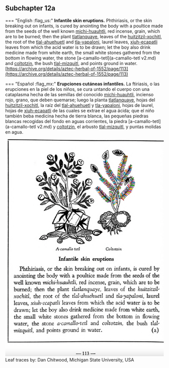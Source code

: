 ## Subchapter 12a  

=== "English :flag_us:"
    **Infantile skin eruptions.** Phthiriasis, or the skin breaking out on infants, is cured by anointing the body with a poultice made from the seeds of the well known [michi-huauhtli](Michi-huauhtli.md), red incense, grain, which are to be burned; then the plant [tlatlanquaye](Tlatlanquaye.md), leaves of the [huitzitzil-xochitl](Huitzihtzil-xochitl.md), the root of the [tlal-ahuehuetl](Tlal-ahuehuetl.md) and [tla-yapaloni](Tla-yapaloni.md), laurel leaves, [xiuh-ecapatli](Eca-patli.md) leaves from which the acid water is to be drawn; let the boy also drink medicine made from white earth, the small white stones gathered from the bottom in flowing water, the stone [a-camallo-tetl](a-camallo-tetl v2.md) and [coltotzin](Coltotzin.md), the bush [tlal-mizquitl](Tlal-mizquitl.md), and points ground in water.  
    [https://archive.org/details/aztec-herbal-of-1552/page/113](https://archive.org/details/aztec-herbal-of-1552/page/113)  


=== "Español :flag_mx:"
    **Erupciones cutáneas infantiles.** La ftiriasis, o las erupciones en la piel de los niños, se cura untando el cuerpo con una cataplasma hecha de las semillas del conocido [michi-huauhtli](Michi-huauhtli.md), incienso rojo, grano, que deben quemarse; luego la planta [tlatlanquaye](Tlatlanquaye.md), hojas del [huitzitzil-xochitl](Huitzihtzil-xochitl.md), la raíz del [tlal-ahuehuetl](Tlal-ahuehuetl.md) y [tla-yapaloni](Tla-yapaloni.md), hojas de laurel, hojas de [xiuh-ecapatli](Eca-patli.md) de las cuales se extrae el agua ácida; que el niño también beba medicina hecha de tierra blanca, las pequeñas piedras blancas recogidas del fondo en aguas corrientes, la piedra [a-camallo-tetl](a-camallo-tetl v2.md) y [coltotzin](Coltotzin.md), el arbusto [tlal-mizquitl](Tlal-mizquitl.md), y puntas molidas en agua.  

![D_ID081_p113_02_Coltotzin.png](assets/D_ID081_p113_02_Coltotzin.png)  
Leaf traces by: Dan Chitwood, Michigan State University, USA  
